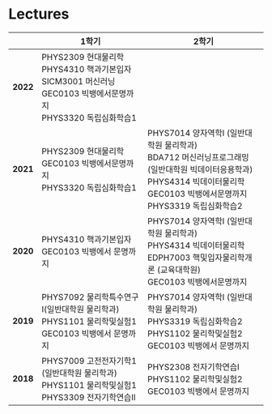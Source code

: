 # Lectures

|| **1학기** | **2학기** |
|---|---|---|
| **2022** | PHYS2309 현대물리학<br/>PHYS4310 핵과기본입자<br/>SICM3001 머신러닝<br/>GEC0103 빅뱅에서문명까지<br/>PHYS3320 독립심화학습1 |  |
| **2021** | PHYS2309 현대물리학<br/>GEC0103 빅뱅에서문명까지<br/>PHYS3320 독립심화학습1 | PHYS7014 양자역학I (일반대학원 물리학과)<br/>BDA712 머신러닝프로그래밍 (일반대학원 빅데이터응용학과)<br/>PHYS4314 빅데이터물리학<br/>GEC0103 빅뱅에서문명까지<br/>PHYS3319 독립심화학습2 |
| **2020** | PHYS4310 핵과기본입자<br/>GEC0103 빅뱅에서 문명까지 | PHYS7014 양자역학I (일반대학원 물리학과)<br/>PHYS4314 빅데이터물리학<br/>EDPH7003 핵및입자물리학개론 (교육대학원)<br/>GEC0103 빅뱅에서문명까지 |
| **2019** | PHYS7092 물리학특수연구Ⅰ(일반대학원 물리학과)<br/>PHYS1101 물리학및실험1<br/>GEC0103 빅뱅에서 문명까지 | PHYS7014 양자역학I (일반대학원 물리학과)<br/>PHYS3319 독립심화학습2<br/>PHYS1102 물리학및실험2<br/>GEC0103 빅뱅에서 문명까지 |
| **2018** | PHYS7009 고전전자기학1 (일반대학원 물리학과)<br/>PHYS1101 물리학및실험1<br/>PHYS3309 전자기학연습II | PHYS2308 전자기학연습I<br/>PHYS1102 물리학및실험2<br/>GEC0103 빅뱅에서 문명까지 |
